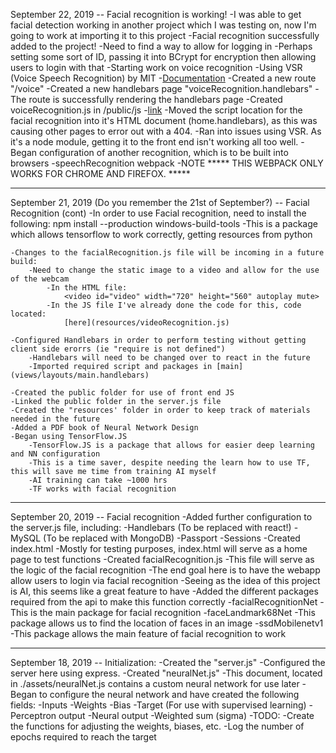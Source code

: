September 22, 2019 -- Facial recognition is working!
    -I was able to get facial detection working in another project which I was testing on, now I'm going to work at importing it to this project
    -Facial recognition successfully added to the project!
        -Need to find a way to allow for logging in
            -Perhaps setting some sort of ID, passing it into BCrypt for encryption then allowing users to login with that
    -Starting work on voice recognition
        -Using VSR (Voice Speech Recognition) by MIT
        -[Documentation](https://www.npmjs.com/package/voice-speech-recognition)
        -Created a new route "/voice"
        -Created a new handlebars page "voiceRecognition.handlebars"
        -The route is successfully rendering the handlebars page
    -Created voiceRecognition.js in /public/js
        -[link](/public/js/voiceRecognition.js)
    -Moved the script location for the facial recognition into it's HTML document (home.handlebars), as this was causing other pages to error out with a 404.
    -Ran into issues using VSR. As it's a node module, getting it to the front end isn't working all too well.
    -Began configuration of another recognition, which is to be built into browsers
        -speechRecognition webpack
        -NOTE ***** THIS WEBPACK ONLY WORKS FOR CHROME AND FIREFOX. *****

**********************************************************************************************************************************
September 21, 2019 (Do you remember the 21st of September?) -- Facial Recognition (cont)
    -In order to use Facial recognition, need to install the following:
        npm install --production windows-build-tools
            -This is a package which allows tensorflow to work correctly, getting resources from python

    -Changes to the facialRecognition.js file will be incoming in a future build:
        -Need to change the static image to a video and allow for the use of the webcam
            -In the HTML file:
                <video id="video" width="720" height="560" autoplay mute>
            -In the JS file I've already done the code for this, code located:
                [here](resources/videoRecognition.js)

    -Configured Handlebars in order to perform testing without getting client side erorrs (ie "require is not defined")
        -Handlebars will need to be changed over to react in the future
        -Imported required script and packages in [main](views/layouts/main.handlebars)

    -Created the public folder for use of front end JS
    -Linked the public folder in the server.js file
    -Created the "resources' folder in order to keep track of materials needed in the future 
    -Added a PDF book of Neural Network Design
    -Began using TensorFlow.JS 
        -TensorFlow.JS is a package that allows for easier deep learning and NN configuration
        -This is a time saver, despite needing the learn how to use TF, this will save me time from training AI myself
        -AI training can take ~1000 hrs
        -TF works with facial recognition

**********************************************************************************************************************************
September 20, 2019 -- Facial recognition
    -Added further configuration to the server.js file, including:
        -Handlebars (To be replaced with react!)
        -MySQL (To be replaced with MongoDB)
        -Passport
        -Sessions
    -Created index.html
        -Mostly for testing purposes, index.html will serve as a home page to test functions
    -Created facialRecognition.js 
        -This file will serve as the logic of the facial recognition
        -The end goal here is to have the webapp allow users to login via facial recognition
            -Seeing as the idea of this project is AI, this seems like a great feature to have
        -Added the different packages required from the api to make this function correctly
            -facialRecognitionNet
                -This is the main package for facial recognition
            -faceLandmark68Net
                -This package allows us to find the location of faces in an image
            -ssdMobilenetv1
                -This package allows the main feature of facial recognition to work

**********************************************************************************************************************************
September 18, 2019 -- Initialization:
    -Created the "server.js"
        -Configured the server here using express.
    -Created "neuralNet.js"
        -This document, located in ./assets/neuralNet.js contains a custom neural network for use later
        -Began to configure the neural network and have created the following fields:
            -Inputs
            -Weights
            -Bias
            -Target (For use with supervised learning)
            -Perceptron output
            -Neural output
            -Weighted sum (sigma)
        -TODO:
            -Create the functions for adjusting the weights, biases, etc.
            -Log the number of epochs required to reach the target
